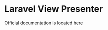 Laravel View Presenter
==============

Official documentation is located [here](http://sky.pingpong-labs.com/docs/2.0/presenters)
